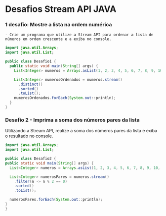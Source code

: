 # Desafios Stream API JAVA

### 1 desafio: Mostre a lista na ordem numérica
	- Crie um programa que utilize a Stream API para ordenar a lista de números em ordem crescente e a exiba no console.

```java
import java.util.Arrays;
import java.util.List;

public class Desafio1 {
  public static void main(String[] args) {
    List<Integer> numeros = Arrays.asList(1, 2, 3, 4, 5, 6, 7, 8, 9, 10, 5, 4, 3);

    List<Integer> numerosOrdenados = numeros.stream()
      .distinct()
      .sorted()
      .toList();
    numerosOrdenados.forEach(System.out::println);
  }
}
```
### Desafio 2 - Imprima a soma dos números pares da lista
  Utilizando a Stream API, realize a soma dos números pares da lista e exiba o resultado no console.
  ```java
import java.util.Arrays;
import java.util.List;

public class Desafio2 {
  public static void main(String[] args) {
    List<Integer> numeros = Arrays.asList(1, 2, 3, 4, 5, 6, 7, 8, 9, 10, 5, 4, 3);

    List<Integer> numerosPares = numeros.stream()
      .filter(n -> n % 2 == 0)
      .sorted()
      .toList();

    numerosPares.forEach(System.out::println);
  }
}
```
